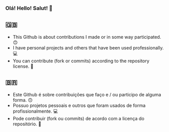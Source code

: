### Olá! Hello! Salut! 👋 
## 🇬🇧
 - This Github is about contributions I made or in some way participated. 🙃
 - I have personal projects and others that have been used professionally. 💻
 - You can contribute (fork or commits) according to the repository license. 🔄
## 🇧🇷
 - Este Github é sobre contribuições que faço e / ou participo de alguma forma. 🙃
 - Possuo projetos pessoais e outros que foram usados de forma profissionalmente. 💻
 - Pode contribuir (fork ou commits) de acordo com a licença do repositório. 🔄
